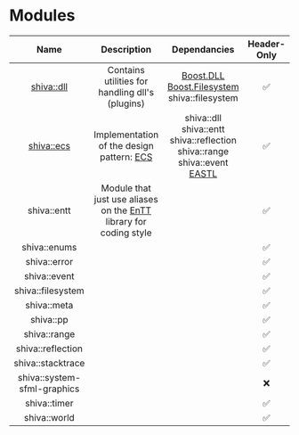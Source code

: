 # Modules

| Name | Description | Dependancies | Header-Only | Plugins | Script | Authors | Contributors |
| :---: | :---: | :---: | :---: | :---: | :---: | :---: | :---: |
| [shiva::dll](shiva-dll.md) | Contains utilities for handling dll's \(plugins\) | [Boost.DLL](https://github.com/boostorg/dll) [Boost.Filesystem](https://github.com/boostorg/filesystem) shiva::filesystem |     ✅ |     ❌ |    ❌ | [Milerius](https://github.com/Milerius) | [     Doom](https://github.com/Doom) |
| [shiva::ecs](shiva-ecs.md) | Implementation of the design pattern: [ECS](https://en.wikipedia.org/wiki/Entity–component–system) | shiva::dll<br>shiva::entt<br>shiva::reflection<br>shiva::range<br>shiva::event<br>[EASTL](https://github.com/electronicarts/EASTL) |     ✅ |     ❌ |    ❌ |  |  |
| shiva::entt | Module that just use aliases on the [EnTT](https://github.com/skypjack/entt) library for coding style |  |     ✅ |     ❌ |    ❌ |  |  |
| shiva::enums |  |  |     ✅ |     ❌ |    ❌ |  |  |
| shiva::error |  |  |     ✅ |     ❌ |    ❌ |  |  |
| shiva::event |  |  |     ✅ |     ❌ |    ❌ |  |  |
| shiva::filesystem |  |  |     ✅ |     ❌ |    ❌ |  |  |
| shiva::meta |  |  |     ✅ |     ❌ |    ❌ |  |  |
| shiva::pp |  |  |     ✅ |     ❌ |    ❌ |  |  |
| shiva::range |  |  |     ✅ |     ❌ |    ❌ |  |  |
| shiva::reflection |  |  |     ✅ |     ❌ |    ❌ |  |  |
| shiva::stacktrace |  |  |     ✅ |     ❌ |    ❌ |  |  |
| shiva::system-sfml-graphics |  |  |     ❌ |     ✅ |    ❌ |  |  |
| shiva::timer |  |  |     ✅ |     ❌ |    ❌ |  |  |
| shiva::world |  |  |     ✅ |     ❌ |    ❌ |  |  |

